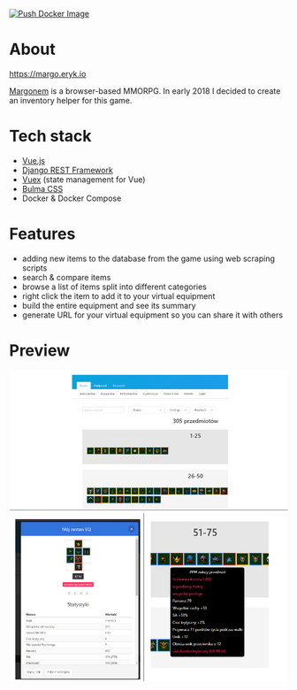[![Push Docker Image](https://github.com/erykio/moje-margo/actions/workflows/push-docker-image.yml/badge.svg)](https://github.com/erykio/moje-margo/actions/workflows/push-docker-image.yml)

# About
https://margo.eryk.io

[Margonem](https://margonem.com/) is a browser-based MMORPG. In early 2018 I decided to create an inventory helper for this game.

# Tech stack
* [Vue.js](https://vuejs.org/)
* [Django REST Framework](https://www.django-rest-framework.org/)
* [Vuex](https://vuex.vuejs.org/) (state management for Vue)
* [Bulma CSS](https://bulma.io/)
* Docker & Docker Compose

# Features
* adding new items to the database from the game using web scraping scripts
* search & compare items
* browse a list of items split into different categories
* right click the item to add it to your virtual equipment
* build the entire equipment and see its summary
* generate URL for your virtual equipment so you can share it with others


# Preview

![](preview.png)
